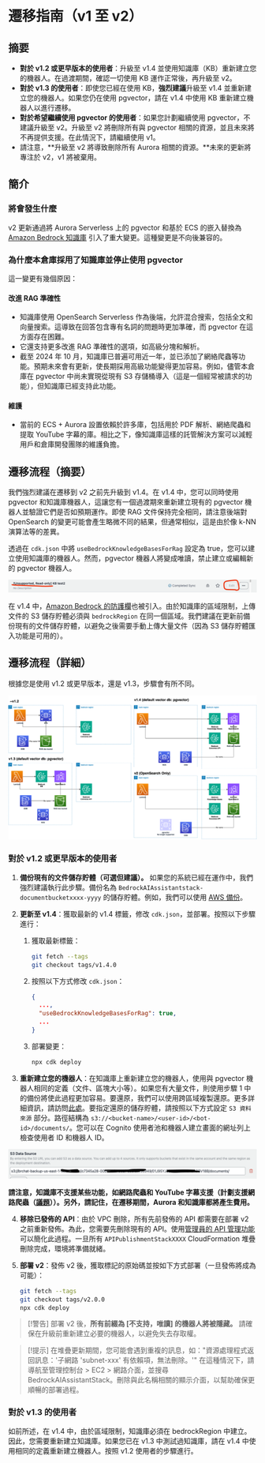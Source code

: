 # 遷移指南（v1 至 v2）

## 摘要

- **對於 v1.2 或更早版本的使用者**：升級至 v1.4 並使用知識庫（KB）重新建立您的機器人。在過渡期間，確認一切使用 KB 運作正常後，再升級至 v2。
- **對於 v1.3 的使用者**：即使您已經在使用 KB，**強烈建議**升級至 v1.4 並重新建立您的機器人。如果您仍在使用 pgvector，請在 v1.4 中使用 KB 重新建立機器人以進行遷移。
- **對於希望繼續使用 pgvector 的使用者**：如果您計劃繼續使用 pgvector，不建議升級至 v2。升級至 v2 將刪除所有與 pgvector 相關的資源，並且未來將不再提供支援。在此情況下，請繼續使用 v1。
- 請注意，**升級至 v2 將導致刪除所有 Aurora 相關的資源。**未來的更新將專注於 v2，v1 將被棄用。

## 簡介

### 將會發生什麼

v2 更新通過將 Aurora Serverless 上的 pgvector 和基於 ECS 的嵌入替換為 [Amazon Bedrock 知識庫](https://docs.aws.amazon.com/bedrock/latest/userguide/knowledge-base.html) 引入了重大變更。這種變更是不向後兼容的。

### 為什麼本倉庫採用了知識庫並停止使用 pgvector

這一變更有幾個原因：

#### 改進 RAG 準確性

- 知識庫使用 OpenSearch Serverless 作為後端，允許混合搜索，包括全文和向量搜索。這導致在回答包含專有名詞的問題時更加準確，而 pgvector 在這方面存在困難。
- 它還支持更多改進 RAG 準確性的選項，如高級分塊和解析。
- 截至 2024 年 10 月，知識庫已普遍可用近一年，並已添加了網絡爬蟲等功能。預期未來會有更新，使長期採用高級功能變得更加容易。例如，儘管本倉庫在 pgvector 中尚未實現從現有 S3 存儲桶導入（這是一個經常被請求的功能），但知識庫已經支持此功能。

#### 維護

- 當前的 ECS + Aurora 設置依賴於許多庫，包括用於 PDF 解析、網絡爬蟲和提取 YouTube 字幕的庫。相比之下，像知識庫這樣的託管解決方案可以減輕用戶和倉庫開發團隊的維護負擔。

## 遷移流程（摘要）

我們強烈建議在遷移到 v2 之前先升級到 v1.4。在 v1.4 中，您可以同時使用 pgvector 和知識庫機器人，這讓您有一個過渡期來重新建立現有的 pgvector 機器人並驗證它們是否如預期運作。即使 RAG 文件保持完全相同，請注意後端對 OpenSearch 的變更可能會產生略微不同的結果，但通常相似，這是由於像 k-NN 演算法等的差異。

透過在 `cdk.json` 中將 `useBedrockKnowledgeBasesForRag` 設定為 true，您可以建立使用知識庫的機器人。然而，pgvector 機器人將變成唯讀，禁止建立或編輯新的 pgvector 機器人。

![](../imgs/v1_to_v2_readonly_bot.png)

在 v1.4 中，[Amazon Bedrock 的防護欄](https://aws.amazon.com/jp/bedrock/guardrails/)也被引入。由於知識庫的區域限制，上傳文件的 S3 儲存貯體必須與 `bedrockRegion` 在同一個區域。我們建議在更新前備份現有的文件儲存貯體，以避免之後需要手動上傳大量文件（因為 S3 儲存貯體匯入功能是可用的）。

## 遷移流程（詳細）

根據您是使用 v1.2 或更早版本，還是 v1.3，步驟會有所不同。

![](../imgs/v1_to_v2_arch.png)

### 對於 v1.2 或更早版本的使用者

1. **備份現有的文件儲存貯體（可選但建議）。** 如果您的系統已經在運作中，我們強烈建議執行此步驟。備份名為 `BedrockAIAssistantstack-documentbucketxxxx-yyyy` 的儲存貯體。例如，我們可以使用 [AWS 備份](https://docs.aws.amazon.com/aws-backup/latest/devguide/s3-backups.html)。

2. **更新至 v1.4**：獲取最新的 v1.4 標籤，修改 `cdk.json`，並部署。按照以下步驟進行：

   1. 獲取最新標籤：
      ```bash
      git fetch --tags
      git checkout tags/v1.4.0
      ```
   2. 按照以下方式修改 `cdk.json`：
      ```json
      {
        ...,
        "useBedrockKnowledgeBasesForRag": true,
        ...
      }
      ```
   3. 部署變更：
      ```bash
      npx cdk deploy
      ```

3. **重新建立您的機器人**：在知識庫上重新建立您的機器人，使用與 pgvector 機器人相同的定義（文件、區塊大小等）。如果您有大量文件，則使用步驟 1 中的備份將使此過程更加容易。要還原，我們可以使用跨區域複製還原。更多詳細資訊，請訪問[此處](https://docs.aws.amazon.com/aws-backup/latest/devguide/restoring-s3.html)。要指定還原的儲存貯體，請按照以下方式設定 `S3 資料來源` 部分。路徑結構為 `s3://<bucket-name>/<user-id>/<bot-id>/documents/`。您可以在 Cognito 使用者池和機器人建立畫面的網址列上檢查使用者 ID 和機器人 ID。

![](../imgs/v1_to_v2_KB_s3_source.png)

**請注意，知識庫不支援某些功能，如網路爬蟲和 YouTube 字幕支援（計劃支援網路爬蟲（[議題](https://github.com/aws-samples/bedrock-chat/issues/557)））。另外，請記住，在遷移期間，Aurora 和知識庫都將產生費用。**

4. **移除已發佈的 API**：由於 VPC 刪除，所有先前發佈的 API 都需要在部署 v2 之前重新發佈。為此，您需要先刪除現有的 API。使用[管理員的 API 管理功能](../ADMINISTRATOR_zh-TW.md)可以簡化此過程。一旦所有 `APIPublishmentStackXXXX` CloudFormation 堆疊刪除完成，環境將準備就緒。

5. **部署 v2**：發佈 v2 後，獲取標記的原始碼並按如下方式部署（一旦發佈將成為可能）：
   ```bash
   git fetch --tags
   git checkout tags/v2.0.0
   npx cdk deploy
   ```

> [!警告]
> 部署 v2 後，**所有前綴為 [不支持，唯讀] 的機器人將被隱藏。** 請確保在升級前重新建立必要的機器人，以避免失去存取權。

> [!提示]
> 在堆疊更新期間，您可能會遇到重複的訊息，如："資源處理程式返回訊息：'子網路 'subnet-xxx' 有依賴項，無法刪除。'" 在這種情況下，請導航至管理控制台 > EC2 > 網路介面，並搜尋 BedrockAIAssistantStack。刪除與此名稱相關的顯示介面，以幫助確保更順暢的部署過程。

### 對於 v1.3 的使用者

如前所述，在 v1.4 中，由於區域限制，知識庫必須在 bedrockRegion 中建立。因此，您需要重新建立知識庫。如果您已在 v1.3 中測試過知識庫，請在 v1.4 中使用相同的定義重新建立機器人。按照 v1.2 使用者的步驟進行。